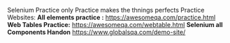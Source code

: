 Selenium Practice
only Practice makes the thnings perfects
Practice Websites: 
**All elements practice :** https://awesomeqa.com/practice.html
**Web Tables Practice:** https://awesomeqa.com/webtable.html
**Selenium all Components Handon**  https://www.globalsqa.com/demo-site/

